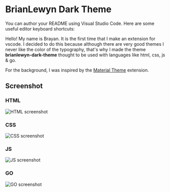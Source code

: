 # BrianLewyn Dark Theme
You can author your README using Visual Studio Code.  Here are some useful editor keyboard shortcuts:

Hello! My name is Brayan. It is the first time that I make an extension for vscode. I decided to do this because although there are very good themes I never like the color of the typography, that's why I made the theme **brianlewyn-dark-theme** thought to be used with languages like html, css, js & go.

For the background, I was inspired by the [Material Theme](https://marketplace.visualstudio.com/items?itemName=Equinusocio.vsc-material-theme) extension.

## Screenshot

### HTML
![HTML screenshot](https://raw.githubusercontent.com/brianlewyn/DarkTheme/images/HTML.png)

### CSS
![CSS screenshot](https://raw.githubusercontent.com/brianlewyn/DarkTheme/images/CSS.png)

### JS
![JS screenshot](https://raw.githubusercontent.com/brianlewyn/DarkTheme/images/JS.png)

### GO
![GO screenshot](https://raw.githubusercontent.com/brianlewyn/DarkTheme/images/GO.png)